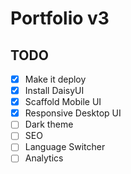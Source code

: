 # Portfolio v3

## TODO

- [x] Make it deploy
- [x] Install DaisyUI
- [x] Scaffold Mobile UI
- [x] Responsive Desktop UI
- [ ] Dark theme
- [ ] SEO
- [ ] Language Switcher
- [ ] Analytics

